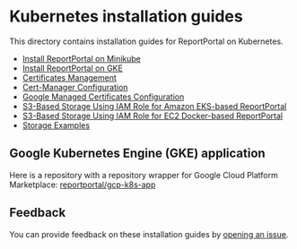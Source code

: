 # Kubernetes installation guides

This directory contains installation guides for ReportPortal on Kubernetes.

- [Install ReportPortal on Minikube](minikube-install.md)
- [Install ReportPortal on GKE](gke-install.md)
- [Certificates Management](certificates-management.md)
- [Cert-Manager Configuration](cert-manager-config.md)
- [Google Managed Certificates Configuration](gcp-managed-cert-config.md)
- [S3-Based Storage Using IAM Role for Amazon EKS-based ReportPortal](s3-storage-eks.md)
- [S3-Based Storage Using IAM Role for EC2 Docker-based ReportPortal](s3-storage-ec2-docker)
- [Storage Examples](storage-examples.md)

## Google Kubernetes Engine (GKE) application

Here is a repository with a repository wrapper for Google Cloud Platform Marketplace:
[reportportal/gcp-k8s-app](https://github.com/reportportal/gcp-k8s-app)

## Feedback

You can provide feedback on these installation guides by
[opening an issue](https://github.com/reportportal/kubernetes/issues/new/choose).
